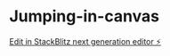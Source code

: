 # Jumping-in-canvas

[Edit in StackBlitz next generation editor ⚡️](https://stackblitz.com/~/github.com/Aquaday/Jumping-in-canvas)